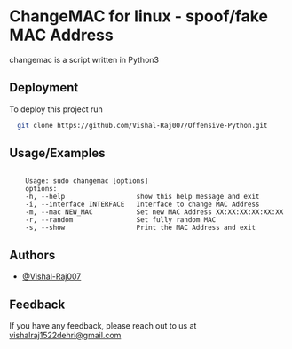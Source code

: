 
# ChangeMAC for linux - spoof/fake MAC Address

changemac is a script written in Python3

## Deployment

To deploy this project run

```bash
  git clone https://github.com/Vishal-Raj007/Offensive-Python.git
```


## Usage/Examples

```Type sudo changemac.py

    Usage: sudo changemac [options]
    options:
    -h, --help                  show this help message and exit
    -i, --interface INTERFACE   Interface to change MAC Address
    -m, --mac NEW_MAC           Set new MAC Address XX:XX:XX:XX:XX:XX
    -r, --random                Set fully random MAC
    -s, --show                  Print the MAC Address and exit
```


## Authors

- [@Vishal-Raj007](https://www.github.com/Vishal-Raj007)

## Feedback

If you have any feedback, please reach out to us at vishalraj1522dehri@gmail.com

